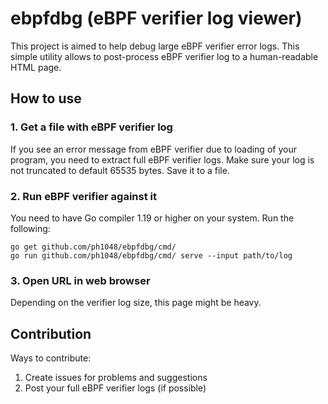# ebpfdbg (eBPF verifier log viewer)
This project is aimed to help debug large eBPF verifier error logs.
This simple utility allows to post-process eBPF verifier log to a human-readable HTML page.

## How to use
### 1. Get a file with eBPF verifier log
If you see an error message from eBPF verifier due to loading of your program, you need to extract full eBPF verifier logs.
Make sure your log is not truncated to default 65535 bytes. Save it to a file.
### 2. Run eBPF verifier against it
You need to have Go compiler 1.19 or higher on your system.
Run the following:

```
go get github.com/ph1048/ebpfdbg/cmd/
go run github.com/ph1048/ebpfdbg/cmd/ serve --input path/to/log
```
### 3. Open URL in web browser
Depending on the verifier log size, this page might be heavy.

## Contribution
Ways to contribute:
1. Create issues for problems and suggestions
2. Post your full eBPF verifier logs (if possible)

